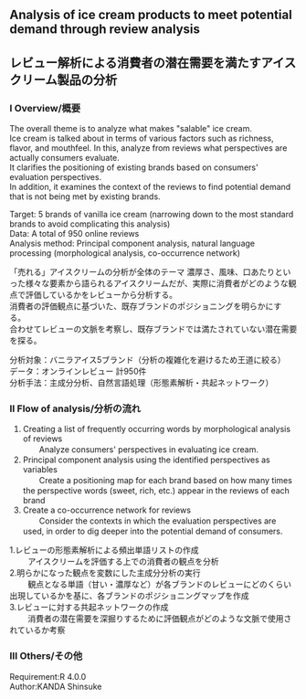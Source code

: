## Analysis of ice cream products to meet potential demand through review analysis
## レビュー解析による消費者の潜在需要を満たすアイスクリーム製品の分析

### Ⅰ Overview/概要
The overall theme is to analyze what makes "salable" ice cream.  
Ice cream is talked about in terms of various factors such as richness, flavor, and mouthfeel. In this, analyze from reviews what perspectives are actually consumers evaluate.  
It clarifies the positioning of existing brands based on consumers' evaluation perspectives.  
In addition, it examines the context of the reviews to find potential demand that is not being met by existing brands.

Target: 5 brands of vanilla ice cream (narrowing down to the most standard brands to avoid complicating this analysis)  
Data: A total of 950 online reviews  
Analysis method: Principal component analysis, natural language processing (morphological analysis, co-occurrence network)  

「売れる」アイスクリームの分析が全体のテーマ
濃厚さ、風味、口あたりといった様々な要素から語られるアイスクリームだが、実際に消費者がどのような観点で評価しているかをレビューから分析する。  
消費者の評価観点に基づいた、既存ブランドのポジショニングを明らかにする。  
合わせてレビューの文脈を考察し、既存ブランドでは満たされていない潜在需要を探る。

分析対象：バニラアイス5ブランド（分析の複雑化を避けるため王道に絞る）  
データ：オンラインレビュー 計950件  
分析手法：主成分分析、自然言語処理（形態素解析・共起ネットワーク）


### Ⅱ Flow of analysis/分析の流れ
1. Creating a list of frequently occurring words by morphological analysis of reviews  
　　Analyze consumers' perspectives in evaluating ice cream.
2. Principal component analysis using the identified perspectives as variables  
　　Create a positioning map for each brand based on how many times the perspective words (sweet, rich, etc.) appear in the reviews of each brand  
3. Create a co-occurrence network for reviews  
　　Consider the contexts in which the evaluation perspectives are used, in order to dig deeper into the potential demand of consumers. 

1.レビューの形態素解析による頻出単語リストの作成  
　　 アイスクリームを評価する上での消費者の観点を分析  
2.明らかになった観点を変数にした主成分分析の実行  
　　 観点となる単語（甘い・濃厚など）が各ブランドのレビューにどのくらい出現しているかを基に、各ブランドのポジショニングマップを作成  
3.レビューに対する共起ネットワークの作成  
　　 消費者の潜在需要を深掘りするために評価観点がどのような文脈で使用されているか考察 
  
### Ⅲ Others/その他
Requirement:R 4.0.0  
Author:KANDA Shinsuke
